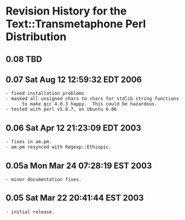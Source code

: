 # Revision History for the Text::Transmetaphone Perl Distribution

## 0.08 TBD

## 0.07 Sat Aug 12 12:59:32 EDT 2006
	- fixed installation problems
	- masked all unsigned chars to chars for stdlib string functions
          to make gcc 4.0.3 happy.  This could be hazardous.
	- tested with perl v5.8.7, on Ubuntu 6.06

## 0.06 Sat Apr 12 21:23:09 EDT 2003
	- fixes in am.pm.
	- am.pm resynced with Regexp::Ethiopic.

## 0.05a Mon Mar 24 07:28:19 EST 2003
	- minor documentation fixes.

## 0.05 Sat Mar 22 20:41:44 EST 2003
	- initial release.
